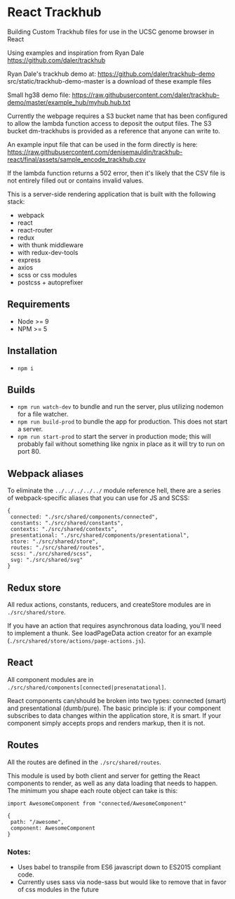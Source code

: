 # React Trackhub

Building Custom Trackhub files for use in the UCSC genome browser in React

Using examples and inspiration from Ryan Dale
https://github.com/daler/trackhub

Ryan Dale's trackhub demo at:
https://github.com/daler/trackhub-demo
src/static/trackhub-demo-master is a download of these example files

Small hg38 demo file:
https://raw.githubusercontent.com/daler/trackhub-demo/master/example_hub/myhub.hub.txt

Currently the webpage requires a S3 bucket name that has been configured to allow the lambda function access to deposit the output files.  The S3 bucket dm-trackhubs is provided as a reference that anyone can write to.

An example input file that can be used in the form directly is here: https://raw.githubusercontent.com/denisemauldin/trackhub-react/final/assets/sample_encode_trackhub.csv

If the lambda function returns a 502 error, then it's likely that the CSV file is not entirely filled out or contains invalid values.


This is a server-side rendering application that is built with the following stack:
* webpack
* react
* react-router
* redux
 * with thunk middleware
 * with redux-dev-tools
* express
* axios
* scss or css modules
* postcss + autoprefixer

## Requirements

* Node >= 9
* NPM >= 5

## Installation

* `npm i`

## Builds

* `npm run watch-dev` to bundle and run the server, plus utilizing nodemon for a file watcher.
* `npm run build-prod` to bundle the app for production. This does not start a server.
 * `npm run start-prod` to start the server in production mode; this will probably fail without something like ngnix in place as it will try to run on port 80.

## Webpack aliases

To eliminate the `../../../../../` module reference hell, there are a series of webpack-specific aliases that you can use for JS and SCSS:

```
{
 connected: "./src/shared/components/connected",
 constants: "./src/shared/constants",
 contexts: "./src/shared/contexts",
 presentational: "./src/shared/components/presentational",
 store: "./src/shared/store",
 routes: "./src/shared/routes",
 scss: "./src/shared/scss",
 svg: "./src/shared/svg"
}
```

## Redux store

All redux actions, constants, reducers, and createStore modules are in `./src/shared/store`.

If you have an action that requires asynchronous data loading, you'll need to implement a thunk. See loadPageData action creator for an example (`./src/shared/store/actions/page-actions.js`).

## React

All component modules are in `./src/shared/components[connected|presenatational]`.

React components can/should be broken into two types: connected (smart) and presentational (dumb/pure). The basic principle is: if your component subscribes to data changes within the application store, it is smart. If your component simply accepts props and renders markup, then it is not.

## Routes

All the routes are defined in the `./src/shared/routes`.

This module is used by both client and server for getting the React components to render, as well as any data loading that needs to happen. The minimum you shape each route object can take is this:
```
import AwesomeComponent from "connected/AwesomeComponent"

{
 path: "/awesome",
 component: AwesomeComponent
}
```

### Notes:

* Uses babel to transpile from ES6 javascript down to ES2015 compliant code.
* Currently uses sass via node-sass but would like to remove that in favor of css modules in the future

